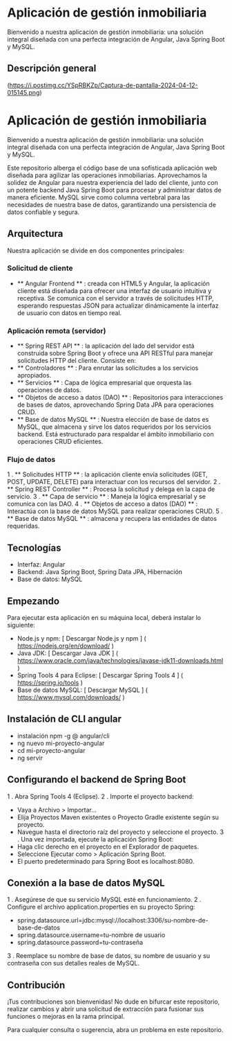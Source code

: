 # Aplicación de gestión inmobiliaria

Bienvenido a nuestra aplicación de gestión inmobiliaria: una solución integral diseñada con una perfecta integración de Angular, Java Spring Boot y MySQL.

## Descripción general
(https://i.postimg.cc/YSpRBKZp/Captura-de-pantalla-2024-04-12-015145.png)

# Aplicación de gestión inmobiliaria

Bienvenido a nuestra aplicación de gestión inmobiliaria: una solución integral diseñada con una perfecta integración de Angular, Java Spring Boot y MySQL.

Este repositorio alberga el código base de una sofisticada aplicación web diseñada para agilizar las operaciones inmobiliarias. Aprovechamos la solidez de Angular para nuestra experiencia del lado del cliente, junto con un potente backend Java Spring Boot para procesar y administrar datos de manera eficiente. MySQL sirve como columna vertebral para las necesidades de nuestra base de datos, garantizando una persistencia de datos confiable y segura.

## Arquitectura

Nuestra aplicación se divide en dos componentes principales:

### Solicitud de cliente

-  ** Angular Frontend ** : creada con HTML5 y Angular, la aplicación cliente está diseñada para ofrecer una interfaz de usuario intuitiva y receptiva. Se comunica con el servidor a través de solicitudes HTTP, esperando respuestas JSON para actualizar dinámicamente la interfaz de usuario con datos en tiempo real.

### Aplicación remota (servidor)

-  ** Spring REST API ** : la aplicación del lado del servidor está construida sobre Spring Boot y ofrece una API RESTful para manejar solicitudes HTTP del cliente. Consiste en:
  -  ** Controladores ** : Para enrutar las solicitudes a los servicios apropiados.
  -  ** Servicios ** : Capa de lógica empresarial que orquesta las operaciones de datos.
  -  ** Objetos de acceso a datos (DAO) ** : Repositorios para interacciones de bases de datos, aprovechando Spring Data JPA para operaciones CRUD.
-  ** Base de datos MySQL ** : Nuestra elección de base de datos es MySQL, que almacena y sirve los datos requeridos por los servicios backend. Está estructurado para respaldar el ámbito inmobiliario con operaciones CRUD eficientes.

### Flujo de datos

1 .  ** Solicitudes HTTP ** : la aplicación cliente envía solicitudes (GET, POST, UPDATE, DELETE) para interactuar con los recursos del servidor.
2 .  ** Spring REST Controller ** : Procesa la solicitud y delega en la capa de servicio.
3 .  ** Capa de servicio ** : Maneja la lógica empresarial y se comunica con las DAO.
4 .  ** Objetos de acceso a datos (DAO) ** : Interactúa con la base de datos MySQL para realizar operaciones CRUD.
5 .  ** Base de datos MySQL ** : almacena y recupera las entidades de datos requeridas.

## Tecnologías

- Interfaz: Angular
- Backend: Java Spring Boot, Spring Data JPA, Hibernación
- Base de datos: MySQL

## Empezando

Para ejecutar esta aplicación en su máquina local, deberá instalar lo siguiente:

- Node.js y npm: [ Descargar Node.js y npm ] ( https://nodejs.org/en/download/ )
- Java JDK: [ Descargar Java JDK ] ( https://www.oracle.com/java/technologies/javase-jdk11-downloads.html )
- Spring Tools 4 para Eclipse: [ Descargar Spring Tools 4 ] ( https://spring.io/tools )
- Base de datos MySQL: [ Descargar MySQL ] ( https://www.mysql.com/downloads/ )

## Instalación de CLI angular

- instalación npm -g @ angular/cli
- ng nuevo mi-proyecto-angular
- cd mi-proyecto-angular
- ng servir

## Configurando el backend de Spring Boot

1 . Abra Spring Tools 4 (Eclipse).
2 . Importe el proyecto backend:
- Vaya a Archivo > Importar...
- Elija Proyectos Maven existentes o Proyecto Gradle existente según su proyecto.
- Navegue hasta el directorio raíz del proyecto y seleccione el proyecto.
3 . Una vez importada, ejecute la aplicación Spring Boot:
- Haga clic derecho en el proyecto en el Explorador de paquetes.
- Seleccione Ejecutar como > Aplicación Spring Boot.
- El puerto predeterminado para Spring Boot es localhost:8080.

## Conexión a la base de datos MySQL

1 . Asegúrese de que su servicio MySQL esté en funcionamiento.
2 . Configure el archivo application.properties en su proyecto Spring:

- spring.datasource.url=jdbc:mysql://localhost:3306/su-nombre-de-base-de-datos
- spring.datasource.username=tu-nombre de usuario
- spring.datasource.password=tu-contraseña

3 . Reemplace su nombre de base de datos, su nombre de usuario y su contraseña con sus detalles reales de MySQL.

## Contribución

¡Tus contribuciones son bienvenidas! No dude en bifurcar este repositorio, realizar cambios y abrir una solicitud de extracción para fusionar sus funciones o mejoras en la rama principal.

Para cualquier consulta o sugerencia, abra un problema en este repositorio.
